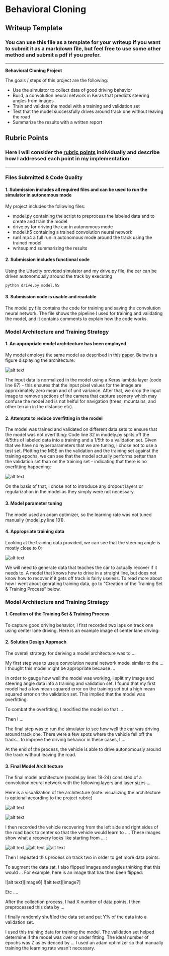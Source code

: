 # **Behavioral Cloning** 

## Writeup Template

### You can use this file as a template for your writeup if you want to submit it as a markdown file, but feel free to use some other method and submit a pdf if you prefer.

---

**Behavioral Cloning Project**

The goals / steps of this project are the following:
* Use the simulator to collect data of good driving behavior
* Build, a convolution neural network in Keras that predicts steering angles from images
* Train and validate the model with a training and validation set
* Test that the model successfully drives around track one without leaving the road
* Summarize the results with a written report


[//]: # (Image References)

[image1]: ./images/angles.png "Labeled data"
[image2]: ./images/autonomous_driving.gif "Autonomous Driving"
[image3]: ./images/loss_plot.png "Loss Plot"
[image4]: ./images/architecture.png "Network Architecture"
[image5]: ./images/correction_factor.png "Computing correction factor"


## Rubric Points
### Here I will consider the [rubric points](https://review.udacity.com/#!/rubrics/432/view) individually and describe how I addressed each point in my implementation.  

---
### Files Submitted & Code Quality

#### 1. Submission includes all required files and can be used to run the simulator in autonomous mode

My project includes the following files:
* model.py containing the script to preprocess the labeled data and to create and train the model
* drive.py for driving the car in autonomous mode
* model.h5 containing a trained convolution neural network 
* run1.mp4 a full run in autonomous mode around the track using the trained model
* writeup.md summarizing the results

#### 2. Submission includes functional code
Using the Udacity provided simulator and my drive.py file, the car can be driven autonomously around the track by executing 
```sh
python drive.py model.h5
```

#### 3. Submission code is usable and readable

The model.py file contains the code for training and saving the convolution neural network. The file shows the pipeline I used for training and validating the model, and it contains comments to explain how the code works.

### Model Architecture and Training Strategy

#### 1. An appropriate model architecture has been employed

My model employs the same model as described in this [paper](http://images.nvidia.com/content/tegra/automotive/images/2016/solutions/pdf/end-to-end-dl-using-px.pdf). Below is a figure displaying the architecture:

![alt text][image4]

The input data is normalized in the model using a Keras lambda layer (code line 87) - this ensures that the input pixel values for the image are approximately zero mean and of unit variance. After that, we crop the input image to remove sections of the camera that capture scenery which may confuse the model and is not helful for navigation (trees, mountains, and other terrain in the distance etc).

#### 2. Attempts to reduce overfitting in the model

The model was trained and validated on different data sets to ensure that the model was not overfitting: Code line 32 in modely.py splits off the 4/5ths of labeled data into a training and a 1/5th to a validation set. Given that we have no hyperparameters that we are tuning, I chose not to use a test set. Plotting the MSE on the validation and the training set against the training epochs, we can see that the model actually performs better than the validation set than on the training set - indicating that there is no overfitting happening:

![alt text][image3]

On the basis of that, I chose not to introduce any dropout layers or regularization in the model as they simply were not necessary.

#### 3. Model parameter tuning

The model used an adam optimizer, so the learning rate was not tuned manually (model.py line 101).

#### 4. Appropriate training data

Looking at the training data provided, we can see that the steering angle is mostly close to 0: 

![alt text][image1]

We will need to generate data that teaches the car to actually recover if it needs to. A model that knows how to drive in a straight line, but does not know how to recover if it gets off track is fairly useless. To read more about how I went about genrating training data, go to "Creation of the Training Set & Training Process" below.

### Model Architecture and Training Strategy

#### 1. Creation of the Training Set & Training Process

To capture good driving behavior, I first recorded two laps on track one using center lane driving. Here is an example image of center lane driving:

#### 2. Solution Design Approach

The overall strategy for deriving a model architecture was to ...

My first step was to use a convolution neural network model similar to the ... I thought this model might be appropriate because ...

In order to gauge how well the model was working, I split my image and steering angle data into a training and validation set. I found that my first model had a low mean squared error on the training set but a high mean squared error on the validation set. This implied that the model was overfitting. 

To combat the overfitting, I modified the model so that ...

Then I ... 

The final step was to run the simulator to see how well the car was driving around track one. There were a few spots where the vehicle fell off the track... to improve the driving behavior in these cases, I ....

At the end of the process, the vehicle is able to drive autonomously around the track without leaving the road.

#### 3. Final Model Architecture

The final model architecture (model.py lines 18-24) consisted of a convolution neural network with the following layers and layer sizes ...

Here is a visualization of the architecture (note: visualizing the architecture is optional according to the project rubric)

![alt text][image1]

![alt text][image2]

I then recorded the vehicle recovering from the left side and right sides of the road back to center so that the vehicle would learn to .... These images show what a recovery looks like starting from ... :

![alt text][image3]
![alt text][image4]
![alt text][image5]

Then I repeated this process on track two in order to get more data points.

To augment the data sat, I also flipped images and angles thinking that this would ... For example, here is an image that has then been flipped:

![alt text][image6]
![alt text][image7]

Etc ....

After the collection process, I had X number of data points. I then preprocessed this data by ...


I finally randomly shuffled the data set and put Y% of the data into a validation set. 

I used this training data for training the model. The validation set helped determine if the model was over or under fitting. The ideal number of epochs was Z as evidenced by ... I used an adam optimizer so that manually training the learning rate wasn't necessary.
